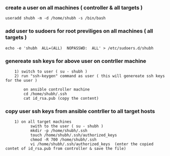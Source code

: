 ### create a user on all machines ( controller & all targets )

	useradd shubh -m -d /home/shubh -s /bin/bash

### add user to sudoers for root previliges  on all machines ( all targets )

	echo -e 'shubh  ALL=(ALL)  NOPASSWD:  ALL' > /etc/sudoers.d/shubh

### genereate ssh keys for above user on contrller machine 

```
	1) switch to user ( su - shubh )
	2) run "ssh-keygen" command as user ( this will genereate ssh keys for the user ) 
```
```
        on ansible controller machine
		cd /home/shubh/.ssh 
		cat id_rsa.pub (copy the content)
```
### copy user ssh keys from ansible contrller to all target hosts

```
	1) on all target machines
		   swith to the user ( su - shubh )
		   mkdir -p /home/shubh/.ssh
		   touch /home/shubh/.ssh/authorized_keys
		   chmod -R 700 /home/shubh/.ssh
		   vi /home/shubh/.ssh/authorized_keys  (enter the copied contet of id_rsa.pub from controller & save the file)
```	
	

